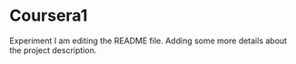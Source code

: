 # Coursera1
Experiment
I am editing the README file. Adding some more details about the project description.
